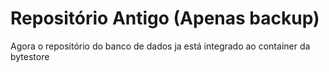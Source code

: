 # Repositório Antigo (Apenas backup)

Agora o repositório do banco de dados ja está integrado ao container da bytestore
